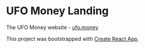 # UFO Money Landing

The UFO Money website - [ufo.money](https://ufo.money)

This project was bootstrapped with [Create React App](https://github.com/facebookincubator/create-react-app).
